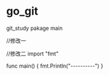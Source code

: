 # go_git
git_study
pakage main

//修改一

//修改二
import "fmt"

func main() {
 fmt.Println("----------")
}
